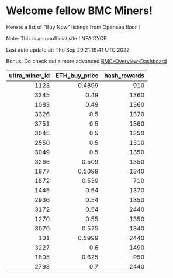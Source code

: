 # Welcome fellow BMC Miners!
Here is a list of "Buy Now" listings from Opensea floor !

Note: This is an unofficial site ! NFA DYOR

Last auto update at: Thu Sep 29 21:19:41 UTC 2022

Bonus: Do check out a more advanced [BMC-Overview-Dashboard](https://dune.com/defifunk/BMC-Overview-Dashboard)


|   ultra_miner_id |   ETH_buy_price |   hash_rewards |
|-----------------:|----------------:|---------------:|
|             1123 |          0.4899 |            910 |
|             3345 |          0.49   |           1360 |
|             1083 |          0.49   |           1360 |
|             3326 |          0.5    |           1370 |
|             3751 |          0.5    |           1360 |
|             3045 |          0.5    |           1350 |
|             2550 |          0.5    |           1310 |
|             3049 |          0.5    |           1350 |
|             3266 |          0.509  |           1350 |
|             1977 |          0.5099 |           1340 |
|             1872 |          0.539  |            710 |
|             1445 |          0.54   |           1370 |
|             2936 |          0.54   |           1350 |
|             3172 |          0.54   |           2440 |
|             1270 |          0.55   |           1350 |
|             3070 |          0.575  |           1340 |
|              101 |          0.5999 |           2440 |
|             3227 |          0.6    |           1490 |
|             1805 |          0.625  |            950 |
|             2793 |          0.7    |           2440 |